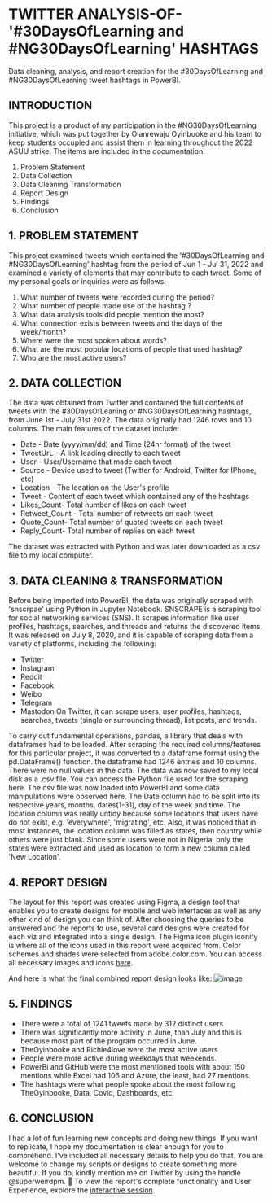 # TWITTER ANALYSIS-OF-'#30DaysOfLearning and #NG30DaysOfLearning' HASHTAGS
Data cleaning, analysis, and report creation for the #30DaysOfLearning and #NG30DaysOfLearning tweet hashtags in PowerBI.


## INTRODUCTION
This project is a product of my participation in the #NG30DaysOfLearning initiative, which was put together by Olanrewaju Oyinbooke and his team to keep students occupied and assist them in learning throughout the 2022 ASUU strike. The items are included in the documentation:
1. Problem Statement
2. Data Collection
3. Data Cleaning Transformation 
4. Report Design
5. Findings 
6. Conclusion

## 1. PROBLEM STATEMENT
This project examined tweets which contained the  '#30DaysOfLearning and #NG30DaysOfLearning' hashtag from the period of Jun 1 - Jul 31, 2022 and examined a variety of elements that may contribute to each tweet. Some of my personal goals or inquiries were as follows:
1. What number of tweets were recorded during the period?
2. What number of people made use of the hashtag ?
3. What data analysis tools did people mention the most?
4. What connection exists between tweets and the days of the week/month?
5. Where were the most spoken about words?
6. What are the most popular locations of people that used hashtag?
7. Who are the most active users?


## 2. DATA COLLECTION
The data was obtained from Twitter and contained  the full contents of tweets with the #30DaysOfLeaning or #NG30DaysOfLearning hashtags, from June 1st - July 31st 2022. 
The data originally had 1246 rows and 10 columns. The main features of the dataset include:
* Date - Date (yyyy/mm/dd) and Time (24hr format) of the tweet
* TweetUrL - A link leading directly to each tweet
* User - User/Username that made each tweet
* Source - Device used to tweet (Twitter for Android, Twitter for IPhone, etc)
* Location - The location on the User's profile
* Tweet - Content of each tweet which contained any of the hashtags
* Likes_Count- Total number of likes on each tweet
* Retweet_Count - Total number of retweets on each tweet
* Quote_Count- Total number of quoted tweets on each tweet
* Reply_Count- Total number of  replies on each tweet

The dataset was extracted with Python and was later downloaded as a csv file to my local computer.


## 3. DATA CLEANING & TRANSFORMATION
Before being imported into PowerBI, the data was originally scraped with 'snscrpae' using Python in Jupyter Notebook. SNSCRAPE is a scraping tool for social networking services (SNS). It scrapes information like user profiles, hashtags, searches, and threads and returns the discovered items. It was released on July 8, 2020, and it is capable of scraping data from a variety of platforms, including the following:
* Twitter
* Instagram
* Reddit
* Facebook
* Weibo
* Telegram
* Mastodon
On Twitter, it can scrape users, user profiles, hashtags, searches, tweets (single or surrounding thread), list posts, and trends.

To carry out fundamental operations, pandas, a library that deals with dataframes had to be loaded. 
After scraping the required columns/features for this particular project, it was converted to a dataframe format using the pd.DataFrame() function. the dataframe had 1246 entries and 10 columns. There were no null values in the data. The data was now saved to my local disk as a .csv file.
You can access the Python file used for the scraping here.
The csv file was now loaded into PowerBI and some data manipulations were observed here. The Date column had to be split into its respective years, months, dates(1-31), day of the week and time.
The location column was really untidy because some locations that users have do not exist, e.g. 'everywhere', 'migrating', etc. Also, it was noticed that in most instances, the location column was filled as states, then country while others were just blank. Since some users were not in Nigeria, only the states were extracted and used as location to form a new column called 'New Location'.

## 4. REPORT DESIGN
The layout for this report was created using Figma, a design tool that enables you to create designs for mobile and web interfaces as well as any other kind of design you can think of. After choosing the queries to be answered and the reports to use, several card designs were created for each viz and integrated into a single design. The Figma icon plugin iconify is where all of the icons used in this report were acquired from. Color schemes and shades were selected from adobe.color.com. You can access all necessary images and icons [here](https://github.com/theoluwatoni/-NG30DaysOfLearning-Twitter-Analysis/tree/main/images%20and%20icons).


And here is what the final combined report design looks like:
![image](https://user-images.githubusercontent.com/112688755/197814544-cd9c126a-6057-4b37-8d1d-757159ae4efa.png)


## 5. FINDINGS
* There were a total of 1241 tweets made by 312 distinct users
* There was significantly more activity in June, than July and this is because most part of the program occurred in June.  
* TheOyinbooke and Richie4love were the most active users
* People were more active during weekdays that weekends.
* PowerBi and GitHub were the most mentioned tools with about 150 mentions while Excel had 106 and Azure, the least, had 27 mentions.
* The hashtags were what people spoke about the most following TheOyinbooke, Data, Covid, Dashboards, etc.


## 6. CONCLUSION
I had a lot of fun learning new concepts and doing new things. If you want to replicate, I hope my documentation is clear enough for you to comprehend. I've included all necessary details to help you do that. You are welcome to change my scripts or designs to create something more beautiful. If you do, kindly mention me on Twitter by using the handle @superweirdpm. 🚀
To view the report's complete functionality and User Experience, explore the [interactive session](https://app.powerbi.com/view?r=eyJrIjoiOGIyZWJmY2YtMmI3OC00MjRlLTk3ODYtMDM1YTNlM2U1NTAwIiwidCI6ImYxMDIxMjliLTQwMjUtNDFlOC05ZDAyLThlMzRmNmE1ZjQyNCJ9).
